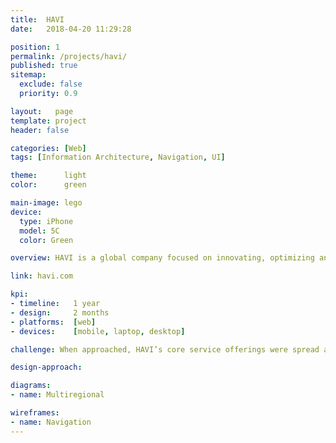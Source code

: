 ```yaml
---
title:  HAVI
date:   2018-04-20 11:29:28

position: 1
permalink: /projects/havi/
published: true
sitemap:
  exclude: false
  priority: 0.9

layout:   page
template: project
header: false

categories: [Web]
tags: [Information Architecture, Navigation, UI]

theme:      light
color:      green

main-image: lego
device:
  type: iPhone
  model: 5C
  color: Green

overview: HAVI is a global company focused on innovating, optimizing and managing the supply chains of leading brands. HAVI Offers services in marketing analytics, packaging, supply chain management and logistics.

link: havi.com

kpi:
- timeline:   1 year
- design:     2 months
- platforms:  [web]
- devices:    [mobile, laptop, desktop]

challenge: When approached, HAVI’s core service offerings were spread across several websites with different branding and identities. Because of the fragmented ecosystem, customers of one service line were often unaware of the integrated nature of HAVI’s offerings. Combined with a high bounce rate, website visitors were not reaching out before leaving the website.

design-approach:

diagrams:
- name: Multiregional

wireframes:
- name: Navigation
---
```

